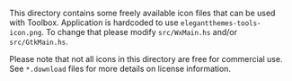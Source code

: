 This directory contains some freely available icon files that can be used with
Toolbox. Application is hardcoded to use `elegantthemes-tools-icon.png`. To
change that please modify `src/WxMain.hs` and/or `src/GtkMain.hs`.

Please note that not all icons in this directory are free for commercial use.
See `*.download` files for more details on license information.
